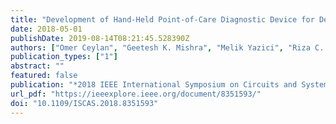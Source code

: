 ```yaml
---
title: "Development of Hand-Held Point-of-Care Diagnostic Device for Detection of Multiple Cancer and Cardiac Disease Biomarkers"
date: 2018-05-01
publishDate: 2019-08-14T08:21:45.528390Z
authors: ["Omer Ceylan", "Geetesh K. Mishra", "Melik Yazici", "Riza C. Cakmakci", "Javed H. Niazi", "Anjum Qureshi", "Yasar Gurbuz"]
publication_types: ["1"]
abstract: ""
featured: false
publication: "*2018 IEEE International Symposium on Circuits and Systems (ISCAS)*"
url_pdf: "https://ieeexplore.ieee.org/document/8351593/"
doi: "10.1109/ISCAS.2018.8351593"
---
```


